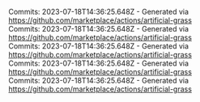 Commits: 2023-07-18T14:36:25.648Z - Generated via https://github.com/marketplace/actions/artificial-grass
<br>
Commits: 2023-07-18T14:36:25.648Z - Generated via https://github.com/marketplace/actions/artificial-grass
<br>
Commits: 2023-07-18T14:36:25.648Z - Generated via https://github.com/marketplace/actions/artificial-grass
<br>
Commits: 2023-07-18T14:36:25.648Z - Generated via https://github.com/marketplace/actions/artificial-grass
<br>
Commits: 2023-07-18T14:36:25.648Z - Generated via https://github.com/marketplace/actions/artificial-grass
<br>
